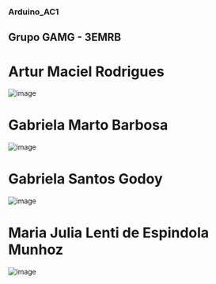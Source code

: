 ### Arduino_AC1

## Grupo GAMG - 3EMRB

# Artur Maciel Rodrigues
![image](https://user-images.githubusercontent.com/80834796/112921797-c9a4e380-90e1-11eb-90d5-05d0c479e288.png)

# Gabriela Marto Barbosa
![image](https://user-images.githubusercontent.com/80834796/112923230-4b960c00-90e4-11eb-8654-bbcf4df4254f.png)

# Gabriela Santos Godoy
![image](https://user-images.githubusercontent.com/80834796/112922668-3ff61580-90e3-11eb-8e0f-d0b720b7c8ae.png)

# Maria Julia Lenti de Espindola Munhoz
![image](https://user-images.githubusercontent.com/80834796/112922054-33bd8880-90e2-11eb-9fd8-cedb394e5e2a.png)
